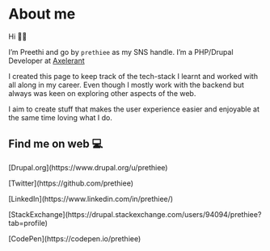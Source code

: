# About me

Hi :raising_hand_woman:

I’m Preethi and go by `prethiee` as my SNS handle. I’m a PHP/Drupal Developer at [Axelerant](https://www.axelerant.com/)

I created this page to keep track of the tech-stack I learnt and worked with all along in my career. Even though I mostly work with the backend but always was keen on exploring other aspects of the web.

I aim to create stuff that makes the user experience easier and enjoyable at the same time loving what I do.

## Find me on web :computer:
<p>[Drupal.org](https://www.drupal.org/u/prethiee)</p>
<p>[Twitter](https://github.com/prethiee)</p>
<p>[LinkedIn](https://www.linkedin.com/in/prethiee/)</p>
<p>[StackExchange](https://drupal.stackexchange.com/users/94094/prethiee?tab=profile)</p>
<p>[CodePen](https://codepen.io/prethiee)</p>
